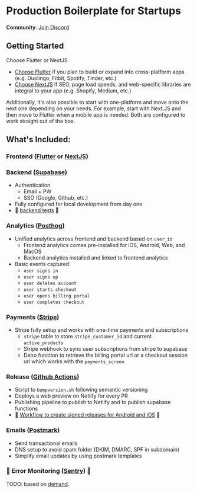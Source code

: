 # Production Boilerplate for Startups

**Community**: [Join Discord](https://discord.gg/8cUHbgAHXH)

## Getting Started

Choose Flutter or NextJS

- [Choose Flutter](./flutter/README.md) if you plan to build or expand into cross-platform apps (e.g. Duolingo, Fitbit, Spotify, Tinder, etc.)
- [Choose NextJS](./nextjs/README.md) if SEO, page load speeds, and web-specific libraries are integral to your app (e.g. Shopify, Medium, etc.)

Additionally, it's also possible to start with one-platform and move onto the next one depending on your needs. For example, start with Next.JS and then move to Flutter when a mobile app is needed. Both are configured to work straight out of the box.

## What's Included:

### Frontend ([Flutter](./flutter/README.md) or [NextJS](./nextjs/README.md))

### Backend ([Supabase](./supabase/README.md))

* Authentication
  * Email + PW
  * SSO (Google, Github, etc.)
* Fully configured for local development from day one
* 🚧 [backend tests](https://github.com/devtodollars/flutter-supabase-production-template/issues/16) 🚧

### Analytics ([Posthog](https://posthog.com/))

* Unified analytics across frontend and backend based on `user_id`
  * Frontend analytics comes pre-installed for iOS, Android, Web, and MacOS
  * Backend analytics installed and linked to frontend analytics
* Basic events captured:
  * `user signs in`
  * `user signs up`
  * `user deletes account`
  * `user starts checkout`
  * `user opens billing portal`
  * `user completes checkout`

### Payments ([Stripe](https://stripe.com/en-ca))

* Stripe fully setup and works with one-time payments and subscriptions
  * `stripe` table to store `stripe_customer_id` and current `active_products`
  * Stripe webhook to sync user subscriptions from stripe to supabase
  * Deno function to retrieve the billing portal url or a checkout session url which works with the `payments_screen`

### Release ([Github Actions](https://github.com/features/actions))

* Script to `bumpversion.sh` following semantic versioning
* Deploys a web preview on Netlify for every PR
* Publishing pipeline to publish to Netlify and to publish supabase functions
* 🚧 [Workflow to create signed releases for Android and iOS](https://github.com/devtodollars/flutter-supabase-production-template/issues/22) 🚧

### Emails ([Postmark](https://postmarkapp.com/))

* Send transactional emails
* DNS setup to avoid spam folder (DKIM, DMARC, SPF in subdomain)
* Simplify email updates by using postmark templates

### 🚧 Error Monitoring ([Sentry](https://sentry.io/welcome/)) 🚧

TODO: based on [demand](https://github.com/devtodollars/flutter-supabase-production-template/issues/18).
